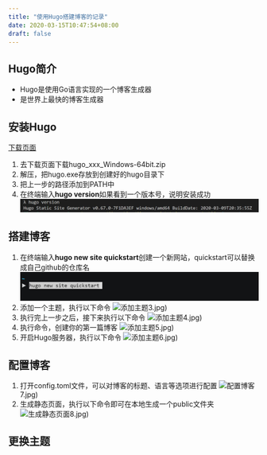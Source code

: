 ```yaml
---
title: "使用Hugo搭建博客的记录"
date: 2020-03-15T10:47:54+08:00
draft: false
---
```


## Hugo简介
* Hugo是使用Go语言实现的一个博客生成器
* 是世界上最快的博客生成器

## 安装Hugo
[下载页面](https://github.com/gohugoio/hugo/releases)
1. 去下载页面下载hugo_xxx_Windows-64bit.zip
2. 解压，把hugo.exe存放到创建好的hugo目录下
3. 把上一步的路径添加到PATH中
4. 在终端输入**hugo version**如果看到一个版本号，说明安装成功
   ![查看是否安装成功](https://github.com/jiang-N/jiang-n.github.io/blob/master/images/20200316_01.jpg)
   
## 搭建博客
1. 在终端输入**hugo new site quickstart**创建一个新网站，quickstart可以替换成自己github的仓库名
   ![创建新站点](https://github.com/jiang-N/jiang-n.github.io/blob/master/images/20200316_02.jpg)
2. 添加一个主题，执行以下命令
   ![添加主题](https://github.com/jiang-N/jiang-n.github.io/blob/master/images/20200316_0)3.jpg)
3. 执行完上一步之后，接下来执行以下命令
   ![添加主题](https://github.com/jiang-N/jiang-n.github.io/blob/master/images/20200316_0)4.jpg)
4. 执行命令，创建你的第一篇博客
   ![添加主题](https://github.com/jiang-N/jiang-n.github.io/blob/master/images/20200316_0)5.jpg)
5. 开启Hugo服务器，执行以下命令
   ![添加主题](https://github.com/jiang-N/jiang-n.github.io/blob/master/images/20200316_0)6.jpg)

## 配置博客
1. 打开config.toml文件，可以对博客的标题、语言等选项进行配置
   ![配置博客](https://github.com/jiang-N/jiang-n.github.io/blob/master/images/20200316_0)7.jpg)
2. 生成静态页面，执行以下命令即可在本地生成一个public文件夹
   ![生成静态页面](https://github.com/jiang-N/jiang-n.github.io/blob/master/images/20200316_0)8.jpg)

## 更换主题
